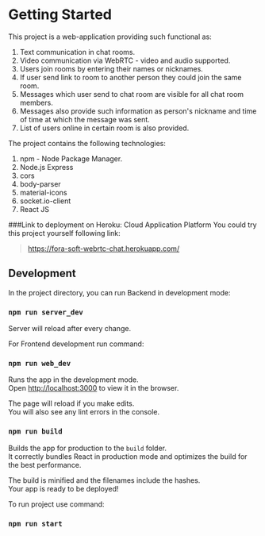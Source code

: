 # Getting Started

This project is a web-application providing such functional as:
1. Text communication in chat rooms.
2. Video communication via WebRTC - video and audio supported.
3. Users join rooms by entering their names or nicknames.
4. If user send link to room to another person they could join the same room.
5. Messages which user send to chat room are visible for all chat room members.
6. Messages also provide such information as person's nickname and time of time at which the message was sent.
7. List of users online in certain room is also provided.

The project contains the following technologies:
1. npm - Node Package Manager.
2. Node.js Express
3. cors
4. body-parser
5. material-icons
6. socket.io-client
7. React JS

###Link to deployment on Heroku: Cloud Application Platform
You could try this project yourself following link:
> https://fora-soft-webrtc-chat.herokuapp.com/

## Development

In the project directory, you can run Backend in development mode:

### `npm run server_dev`

Server will reload after every change.

For Frontend development run command:

### `npm run web_dev`

Runs the app in the development mode.\
Open [http://localhost:3000](http://localhost:3000) to view it in the browser.

The page will reload if you make edits.\
You will also see any lint errors in the console.

### `npm run build`

Builds the app for production to the `build` folder.\
It correctly bundles React in production mode and optimizes the build for the best performance.

The build is minified and the filenames include the hashes.\
Your app is ready to be deployed!

To run project use command:

### `npm run start`